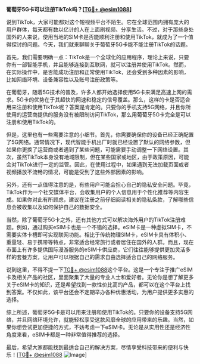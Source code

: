 **葡萄牙5G卡可以注册TikTok吗？[[TG💪+ @esim1088](https://t.me/s/esim1088)]**

说到TikTok，大家可能都对这个短视频平台不陌生。它在全球范围内拥有庞大的用户群体，每天都有数以亿计的人在上面刷视频、分享生活。不过，对于那些身处国外的人来说，使用当地的SIM卡是否能顺利注册和使用TikTok，就成为了一个值得探讨的问题。今天，我们就来聊聊关于葡萄牙5G卡能不能注册TikTok的话题。

首先，我们需要明确一点：TikTok是一个全球化的应用程序，理论上来说，只要你有一部智能手机，并且能够连接到互联网，就可以注册并使用TikTok。然而，在实际操作中，是否能成功注册和正常使用TikTok，还会受到多种因素的影响，比如网络环境、设备兼容性以及账号注册政策等。

在葡萄牙，随着5G技术的普及，许多人都开始选择使用5G卡来满足高速上网的需求。5G卡的优势在于其超快的网速和稳定的信号覆盖。那么，这样的卡是否适合用来注册和使用TikTok呢？答案是肯定的。只要你的手机支持5G网络，并且你所使用的运营商提供的服务没有被限制访问TikTok，那么用葡萄牙5G卡完全是可以注册和使用TikTok的。

但是，这里也有一些需要注意的小细节。首先，你需要确保你的设备已经正确配置了5G网络。通常情况下，现代智能手机出厂时就已经设置了默认的网络参数，但如果你更换了运营商或者遇到了某些问题，可能需要手动调整一下网络设置。其次，虽然TikTok本身没有地域限制，但在某些国家或地区，由于政策原因，可能会对TikTok进行一定的监管。因此，在使用过程中，如果遇到无法加载页面或者视频播放不流畅的情况，可能是受到了这些外部因素的影响。

另外，还有一点值得注意的是，有些用户可能会担心自己的隐私安全问题。毕竟，TikTok作为一个社交媒体平台，会收集用户的个人信息用于个性化推荐等内容生成。如果你对此有所顾虑，建议在注册之前仔细阅读相关的隐私条款，了解哪些信息会被收集以及如何保护自己的数据安全。

当然，除了葡萄牙5G卡之外，还有其他方式可以解决海外用户的TikTok注册难题。例如，通过购买eSIM卡也是一个不错的选择。eSIM卡是一种虚拟SIM卡，不需要实体卡槽即可实现联网功能。相比于传统物理SIM卡，eSIM卡具有体积小、重量轻、易于携带等特点，非常适合经常旅行或者居住在国外的人群。而且，现在市面上有许多提供国际漫游服务的eSIM卡供应商，它们往往能够提供更加灵活多样的套餐方案，让用户可以根据自己的需求自由选择适合自己的网络服务。

说到这里，不得不提一下[TG💪+ @esim1088](https://t.me/s/esim1088)这个平台。这是一个专注于推广eSIM卡及相关产品的社区，里面聚集了大量的专业人士和爱好者。无论你是想了解更多关于eSIM卡的知识，还是希望找到一款性价比高的产品，都可以在这个平台上找到答案。不仅如此，该平台还会不定期举办各种优惠活动，为用户提供更多实惠的选择。

综上所述，葡萄牙5G卡是可以用来注册和使用TikTok的。只要你的设备支持5G网络，并且网络环境允许，就能轻松享受这款风靡全球的应用带来的乐趣。当然，如果你想尝试更加便捷的方式，不妨考虑一下eSIM卡。无论是从实用性还是经济性角度来看，eSIM卡都是一种非常值得推荐的选择。

最后，希望大家都能找到最适合自己的解决方案，尽情享受科技带来的便利与快乐！[[TG💪+ @esim1088](https://t.me/s/esim1088) ![Image](https://i.postimg.cc/4NQfJmqS/Snipaste-2025-05-13-00-14-12.png)]
